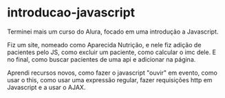# introducao-javascript

Terminei mais um curso do Alura, focado em uma introdução a Javascript.

Fiz um site, nomeado como Aparecida Nutrição, e nele fiz adição de pacientes pelo JS, como excluir um paciente, como calcular o imc dele. E no final, como buscar pacientes de uma api e adicionar na página.

Aprendi recursos novos, como fazer o javascript "ouvir" em evento, como usar o this, como usar uma expressão regular, fazer requisições http em Javascript e a usar o AJAX.
